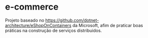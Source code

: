 # e-commerce
Projeto baseado no https://github.com/dotnet-architecture/eShopOnContainers da Microsoft, afim de praticar boas práticas na construção de serviços distribuidos.

